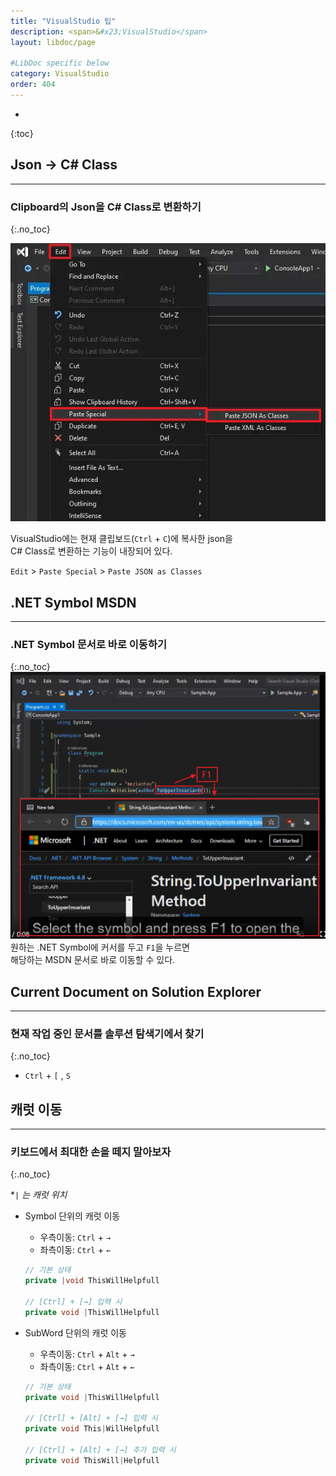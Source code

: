 ```yaml
---
title: "VisualStudio 팁"
description: <span>&#x23;VisualStudio</span>
layout: libdoc/page

#LibDoc specific below
category: VisualStudio
order: 404
---
```

* 
{:toc}

## Json → C# Class
---
### Clipboard의 Json을 C# Class로 변환하기
{:.no_toc}

![](/assets/Documents/VisualStudio/VS_Tips/1.webp)

VisualStudio에는 현재 클립보드(`Ctrl` + `C`)에 복사한 json을<br/>
C# Class로 변환하는 기능이 내장되어 있다.

`Edit` > `Paste Special` > `Paste JSON as Classes`

## .NET Symbol MSDN
---
### .NET Symbol 문서로 바로 이동하기
{:.no_toc}
![](/assets/Documents/VisualStudio/VS_Tips/2.webp)
원하는 .NET Symbol에 커서를 두고 `F1`을 누르면<br/>
해당하는 MSDN 문서로 바로 이동할 수 있다.


## Current Document on Solution Explorer
---
### 현재 작업 중인 문서를 솔루션 탐색기에서 찾기
{:.no_toc}

* `Ctrl` + `[` , `S`


## 캐럿 이동
---
### 키보드에서 최대한 손을 떼지 말아보자
{:.no_toc}

**`|` 는 캐럿 위치*
* Symbol 단위의 캐럿 이동

    * 우측이동: `Ctrl` + `→`
    * 좌측이동: `Ctrl` + `←`

    ```csharp
    // 기본 상태
    private |void ThisWillHelpfull

    // [Ctrl] + [→] 입력 시
    private void |ThisWillHelpfull
    ```
    
* SubWord 단위의 캐럿 이동

    * 우측이동: `Ctrl` + `Alt` + `→`<br/>
    * 좌측이동: `Ctrl` + `Alt` + `←`
    
    ```csharp
    // 기본 상태
    private void |ThisWillHelpfull

    // [Ctrl] + [Alt] + [→] 입력 시
    private void This|WillHelpfull

    // [Ctrl] + [Alt] + [→] 추가 입력 시
    private void ThisWill|Helpfull
    ```